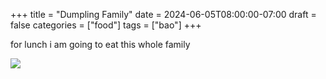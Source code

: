 +++
title = "Dumpling Family"
date = 2024-06-05T08:00:00-07:00
draft = false
categories = ["food"]
tags = ["bao"]
+++

for lunch i am going to eat this whole family

![](./family.png)